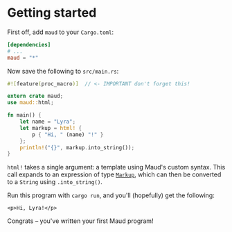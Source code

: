# Getting started

First off, add `maud` to your `Cargo.toml`:

```toml
[dependencies]
# ...
maud = "*"
```

Now save the following to `src/main.rs`:

```rust
#![feature(proc_macro)]  // <- IMPORTANT don't forget this!

extern crate maud;
use maud::html;

fn main() {
    let name = "Lyra";
    let markup = html! {
        p { "Hi, " (name) "!" }
    };
    println!("{}", markup.into_string());
}
```

`html!` takes a single argument: a template using Maud's custom syntax. This call expands to an expression of type [`Markup`][Markup], which can then be converted to a `String` using `.into_string()`.

[Markup]: https://docs.rs/maud/*/maud/type.Markup.html

Run this program with `cargo run`, and you'll (hopefully) get the following:

```
<p>Hi, Lyra!</p>
```

Congrats – you've written your first Maud program!
